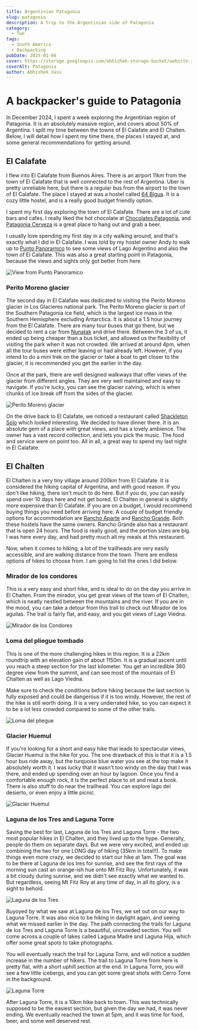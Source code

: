 ```yaml
---
title: Argentinian Patagonia
slug: patagonia
description: A trip to the Argentinian side of Patagonia
category:
  - Two
tags:
  - South America
  - Backpacking
pubDate: 2025-01-06
cover: https://storage.googleapis.com/abhishek-storage-bucket/website-images/Patagonia/DSC_2623.jpg
coverAlt: Patagonia
author: Abhishek Vasu
---
```


# A backpacker's guide to Patagonia

In December 2024, I spent a week exploring the Argentinian region of Patagonia. It is an absolutely massive region, and covers about 50% of Argentina. I split my time between the towns of El Calafate and El Chalten. Below, I will detail how I spent my time there, the places I stayed at, and some general recommendations for getting around.

## El Calafate

I flew into El Calafate from Buenos Aires. There is an airport 11km from the town of El Calafate that is well connected to the rest of Argentina. Uber is pretty unreliable here, but there is a regular bus from the airport to the town of El Calafate. The place I stayed at was a hostel called [64 Bigua](https://64bigua.com/). It is a cozy little hostel, and is a really good budget friendly option.

I spent my first day exploring the town of El Calafate. There are a lot of cute bars and cafes. I really liked the hot chocolate at [Chocolates Patagonia](https://maps.app.goo.gl/9dim13agTgJa8Cau6), and [Patagonia Cerveza](https://g.co/kgs/oyLcPtX) is a great place to hang out and grab a beer.

I usually love spending my first day in a city walking around, and that's exactly what I did in El Calafate. I was told by my hostel owner Andy to walk up to [Punto Panoramico](https://maps.app.goo.gl/aggzqv9w5iFypT2LA) to see some views of Lago Argentino and also the town of El Calafate. This was also a great starting point in Patagonia, because the views and sights only got better from here

![View from Punto Panoramico](../../images/Patagonia/DSC_2103.jpg)

### Perito Moreno glacier

The second day in El Calafate was dedicated to visiting the Perito Moreno glacier in Los Glacieres national park. The Perito Moreno glacier is part of the Southern Patagonia ice field, which is the largest ice mass in the Southern Hemisphere excluding Antarctica. It is about a 1.5 hour journey from the El Calafate. There are many tour buses that go there, but we decided to rent a car from [Nunatak](https://maps.app.goo.gl/VWwpJdR1fPK3EGAE8) and drive there. Between the 3 of us, it ended up being cheaper than a bus ticket, and allowed us the flexibility of visiting the park when it was not crowded. We arrived at around 4pm, when all the tour buses were either leaving or had already left. However, if you intend to do a mini trek on the glacier or take a boat to get closer to the glacier, it is recommended you get the earlier in the day.

Once at the park, there are well designed walkways that offer views of the glacier from different angles. They are very well maintained and easy to navigate. If you're lucky, you can see the glacier calving, which is when chunks of ice break off from the sides of the glacier.

![Perito Moreno glacier](../../images/Patagonia/DSC_2199.jpg)

On the drive back to El Calafate, we noticed a restaurant called [Shackleton Solo](https://maps.app.goo.gl/VoE1QkhiswQc4e867) which looked interesting. We decided to have dinner there. It is an absolute gem of a place with great views, and has a lovely ambience. The owner has a vast record collection, and lets you pick the music. The food and service were on point too. All in all, a great way to spend my last night in El Calafate.

## El Chalten

El Chalten is a very tiny village around 200km from El Calafate. It is considered the hiking capital of Argentina, and with good reason. If you don't like hiking, there isn't much to do here. But if you do, you can easily spend over 10 days here and not get bored. El Chalten in general is slightly more expensive than El Calafate. If you are on a budget, I would recommend buying things you need before arriving here. A couple of budget friendly options for accommodation are [Rancho Aparte](https://rancho-aparte-refugio-de-montana.hotelesenpatagonia.com/es/) and [Rancho Grande](https://ranchograndehostel.com/). Both these hostels have the same owners. Rancho Grande also has a restaurant that is open 24 hours. The food is really good, and the portion sizes are big. I was here every day, and had pretty much all my meals at this restaurant.

Now, when it comes to hiking, a lot of the trailheads are very easily accessible, and are walking distance from the town. There are endless options of hikes to choose from. I am going to list the ones I did below.

### Mirador de los condores

This is a very easy and short hike, and is ideal to do on the day you arrive in El Chalten. From the mirador, you get great views of the town of El Chalten, which is neatly nestled between the mountains and the river. If you are in the mood, you can take a detour from this trail to check out Mirador de los aguilas. The trail is fairly flat, and easy, and you get views of Lago Viedna.

![Mirador de los Condores](../../images/Patagonia/DSC_2284.jpg)

### Loma del pliegue tombado

This is one of the more challenging hikes in this region. It is a 22km roundtrip with an elevation gain of about 1150m. It is a gradual ascent until you reach a steep section for the last kilometer. You get an incredible 360 degree view from the summit, and can see most of the mountais of El Chalten as well as Lago Viedna.

Make sure to check the conditions before hiking because the last section is fully exposed and could be dangerous if it is too windy. However, the rest of the hike is still worth doing. It is a very underrated hike, so you can expect it to be a lot less crowded compared to some of the other trails.

![Loma del pliegue](../../images/Patagonia/DSC_2335.jpg)

### Glacier Huemul

If you're looking for a short and easy hike that leads to spectacular views, Glacier Huemul is the hike for you. The one drawback of this is that it is a 1.5 hour bus ride away, but the turquoise blue water you see at the top make it absolutely worth it. I was lucky that it wasn't too windy on the day that I was there, and ended up spending over an hour by lagoon. Once you find a comfortable enough rock, it is the perfect place to sit and read a book. There is also stuff to do near the trailhead. You can explore lago del desierto, or even enjoy a little picnic.

![Glacier Huemul](../../images/Patagonia/DSC_2453.jpg)

### Laguna de los Tres and Laguna Torre

Saving the best for last, Laguna de los Tres and Laguna Torre - the two most popular hikes in El Chalten, and they lived up to the hype. Generally, people do them on separate days. But we were very excited, and ended up combining the two for one LONG day of hiking (35km in total!!). To make things even more crazy, we decided to start our hike at 1am. The goal was to be there at Laguna de los tres for sunrise, and see the first rays of the morning sun cast an orange-ish hue onto Mt Fitz Roy. Unfortunately, it was a bit cloudy during sunrise, and we didn't see exactly what we wanted to. But regardless, seeing Mt Fitz Roy at any time of day, in all its glory, is a sight to behold.

![Laguna de los Tres](../../images/Patagonia/DSC_2546.jpg)

Buyoyed by what we saw at Laguna de los Tres, we set out on our way to Laguna Torre. It was also nice to be hiking in daylight again, and seeing what we missed earlier in the day. The path connecting the trails for Laguna de los Tres and Laguna Torre is a beautiful, uncrowded section. You will come across a couple of lakes called Laguna Madre and Laguna Hija, which offer some great spots to take photographs.

You will eventually reach the trail for Laguna Torre, and will notice a sudden increase in the number of hikers. The trail to Laguna Torre from here is pretty flat, with a short uphill section at the end. In Laguna Torre, you will see a few little icebergs, and you can get some great shots with Cerro Torre in the background.

![Laguna Torre](../../images/Patagonia/DSC_2691.jpg)

After Laguna Torre, it is a 10km hike back to town. This was technically supposed to be the easiest section, but given the day we had, it was never ending. We eventually reached the town at 5pm, and it was time for food, beer, and some well deserved rest.
